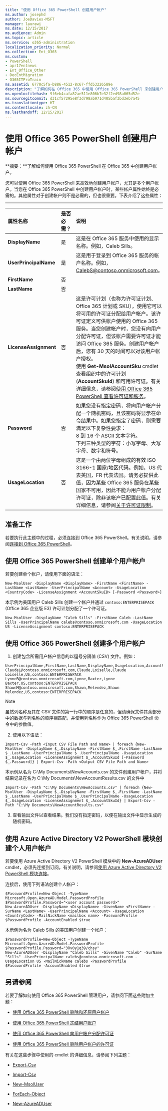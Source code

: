 ```yaml
---
title: "使用 Office 365 PowerShell 创建用户帐户"
ms.author: josephd
author: JoeDavies-MSFT
manager: laurawi
ms.date: 12/15/2017
ms.audience: Admin
ms.topic: article
ms.service: o365-administration
localization_priority: Normal
ms.collection: Ent_O365
ms.custom:
- PowerShell
- apr17entnews
- Ent_Office_Other
- DecEntMigration
- O365ITProTrain
ms.assetid: 6770c5fa-b886-4512-8c67-ffd53226589e
description: "了解如何在 Office 365 中使用 Office 365 PowerShell 来创建用户帐户。"
ms.openlocfilehash: 9f6eb4cafa82ae511e806b7e32f2ed98a065d52e
ms.sourcegitcommit: d31cf57295e8f3d798ab971d405baf3bd3eb7a45
ms.translationtype: HT
ms.contentlocale: zh-CN
ms.lasthandoff: 12/15/2017
---
```

# <a name="create-user-accounts-with-office-365-powershell"></a>使用 Office 365 PowerShell 创建用户帐户

**摘要：**了解如何使用 Office 365 PowerShell 在 Office 365 中创建用户帐户。
  
您可以使用 Office 365 PowerShell 来高效地创建用户帐户，尤其是多个用户帐户。当您在 Office 365 PowerShell 中创建用户帐户时，某些帐户属性始终是必需的。其他属性对于创建帐户则不是必需的，但也很重要。下表介绍了这些属性：
  
****

|**属性名称**|**是否必需？**|**说明**|
|:-----|:-----|:-----|
|**DisplayName** <br/> |是  <br/> |这是在 Office 365 服务中使用的显示名称。例如，Caleb Sills。  <br/> |
|**UserPrincipalName** <br/> |是  <br/> |这是用于登录到 Office 365 服务的帐户名称。例如，CalebS@contoso.onmicrosoft.com。  <br/> |
|**FirstName** <br/> |否  <br/> ||
|**LastName** <br/> |否  <br/> ||
|**LicenseAssignment** <br/> |否  <br/> |这是许可计划（也称为许可证计划、Office 365 计划或 SKU），使用它可以将可用的许可证分配给用户帐户。该许可证定义可供帐户使用的 Office 365 服务。当您创建帐户时，您没有向用户分配许可证，但该帐户需要许可证才能访问 Office 365 服务。创建用户帐户后，您有 30 天的时间可以对该用户帐户授权。<br/> 使用 **Get-MsolAccountSku** cmdlet 查看组织中的许可计划 (**AccountSkuId**) 和可用许可证。有关详细信息，请参阅[使用 Office 365 PowerShell 查看许可证和服务](view-licenses-and-services-with-office-365-powershell.md)。<br/> |
|**Password** <br/> |否  <br/> | 如果您没有指定密码，将向用户帐户分配一个随机密码，且该密码将显示在命令结果中。如果您指定了密码，则需要满足以下复杂性要求： <br/>  8 到 16 个 ASCII 文本字符。 <br/>  下列三种类型的字符：小写字母、大写字母、数字和符号。 <br/> |
|**UsageLocation** <br/> |否  <br/> |这是一个由两位字母组成的有效 ISO 3166-1 国家/地区代码。例如，US 代表美国，FR 代表法国。请务必提供此值，因为某些 Office 365 服务在某些国家不可用，因此不能为用户帐户分配许可证，除非该帐户已配置此值。有关详细信息，请参阅[关于许可证限制](https://go.microsoft.com/fwlink/p/?LinkId=691730)。<br/> |
   
## <a name="before-you-begin"></a>准备工作

若要执行此主题中的过程，必须连接到 Office 365 PowerShell。有关说明，请参阅[连接到 Office 365 PowerShell](connect-to-office-365-powershell.md)。
  
## <a name="use-office-365-powershell-to-create-individual-user-accounts"></a>使用 Office 365 PowerShell 创建单个用户帐户

若要创建单个帐户，请使用下面的语法：
  
```
New-MsolUser -DisplayName <DisplayName> -FirstName <FirstName> -LastName <LastName> -UserPrincipalName <Account> -UsageLocation <CountryCode> -LicenseAssignment <AccountSkuID> [-Password <Password>]
```

本示例为美国用户 Caleb Sills 创建一个帐户并通过  `contoso:ENTERPRISEPACK` (Office 365 企业版 E3) 许可计划分配了一个许可证。
  
```
New-MsolUser -DisplayName "Caleb Sills" -FirstName Caleb -LastName Sills -UserPrincipalName calebs@contoso.onmicrosoft.com -UsageLocation US -LicenseAssignment contoso:ENTERPRISEPACK
```

## <a name="use-office-365-powershell-to-create-multiple-user-accounts"></a>使用 Office 365 PowerShell 创建多个用户帐户

1. 创建包含所需用户帐户信息的以逗号分隔值 (CSV) 文件。例如：
    
  ```
  UserPrincipalName,FirstName,LastName,DisplayName,UsageLocation,AccountSkuId
ClaudeL@contoso.onmicrosoft.com,Claude,Loiselle,Claude Loiselle,US,contoso:ENTERPRISEPACK
LynneB@contoso.onmicrosoft.com,Lynne,Baxter,Lynne Baxter,US,contoso:ENTERPRISEPACK
ShawnM@contoso.onmicrosoft.com,Shawn,Melendez,Shawn Melendez,US,contoso:ENTERPRISEPACK
  ```

 > [!NOTE]
>虽然列名称及其在 CSV 文件的第一行中的顺序是任意的，但请确保文件其余部分中的数据与列名称的顺序相匹配，并使用列名称作为 Office 365 PowerShell 命令中的参数值。
    
2. 使用以下语法：
    
  ```
  Import-Csv -Path <Input CSV File Path and Name> | foreach {New-MsolUser -DisplayName $_.DisplayName -FirstName $_.FirstName -LastName $_.LastName -UserPrincipalName $_.UserPrincipalName -UsageLocation $_.UsageLocation -LicenseAssignment $_.AccountSkuId [-Password $_.Password]} | Export-Csv -Path <Output CSV File Path and Name>
  ```

本示例从名为 C:\My Documents\NewAccounts.csv 的文件创建用户帐户，并将结果记录在名为 C:\My Documents\NewAccountResults.csv 的文件中
    
  ```
  Import-Csv -Path "C:\My Documents\NewAccounts.csv" | foreach {New-MsolUser -DisplayName $_.DisplayName -FirstName $_.FirstName -LastName $_.LastName -UserPrincipalName $_.UserPrincipalName -UsageLocation $_.UsageLocation -LicenseAssignment $_.AccountSkuId} | Export-Csv -Path "C:\My Documents\NewAccountResults.csv"
  ```

3. 查看输出文件以查看结果。我们没有指定密码，以便在输出文件中显示生成的随机密码。
    
## <a name="use-the-azure-active-directory-v2-powershell-module-to-create-individual-user-accounts"></a>使用 Azure Active Directory V2 PowerShell 模块创建个人用户帐户

若要使用 Azure Active Directory V2 PowerShell 模块中的 **New-AzureADUser** cmdlet，必须先连接到订阅。有关说明，请参阅[使用 Azure Active Directory V2 PowerShell 模块连接](https://go.microsoft.com/fwlink/?linkid=842218)。
  
连接后，使用下列语法创建个人帐户：
  
```
$PasswordProfile=New-Object -TypeName Microsoft.Open.AzureAD.Model.PasswordProfile
$PasswordProfile.Password="<user account password>"
New-AzureADUser -DisplayName <DisplayName> -GivenName <FirstName> -SurName <LastName> -UserPrincipalName <Account> -UsageLocation <CountryCode> -MailNickName <mailbox name> -PasswordProfile $PasswordProfile -AccountEnabled $true
```

本示例为名为 Caleb Sills 的美国用户创建一个帐户：
  
```
$PasswordProfile=New-Object -TypeName Microsoft.Open.AzureAD.Model.PasswordProfile
$PasswordProfile.Password="3Rv0y1q39/chsy"
New-AzureADUser -DisplayName "Caleb Sills" -GivenName "Caleb" -SurName "Sills" -UserPrincipalName calebs@contoso.onmicrosoft.com -UsageLocation US -MailNickName calebs -PasswordProfile $PasswordProfile -AccountEnabled $true
```
  
## <a name="see-also"></a>另请参阅

若要了解如何使用 Office 365 PowerShell 管理用户，请参阅下面这些附加主题：
  
- [使用 Office 365 PowerShell 删除和还原用户帐户](delete-and-restore-user-accounts-with-office-365-powershell.md)
    
- [使用 Office 365 PowerShell 冻结用户账户](block-user-accounts-with-office-365-powershell.md)
    
- [使用 Office 365 PowerShell 向用户帐户分配许可证](assign-licenses-to-user-accounts-with-office-365-powershell.md)
    
- [使用 Office 365 PowerShell 删除用户帐户的许可证](remove-licenses-from-user-accounts-with-office-365-powershell.md)
    
有关在这些步骤中使用的 cmdlet 的详细信息，请参阅下列主题：
  
- [Export-Csv](https://go.microsoft.com/fwlink/p/?LinkId=113299)
    
- [Import-Csv]((https://msdn.microsoft.com/powershell/reference/5.1/microsoft.powershell.utility/import-csv))
    
- [New-MsolUser](https://go.microsoft.com/fwlink/p/?LinkId=691547)
    
- [ForEach-Object](https://go.microsoft.com/fwlink/p/?LinkId=113300)
    
- [New-AzureADUser](https://docs.microsoft.com/powershell/module/azuread/new-azureaduser?view=azureadps-2.0)
    

